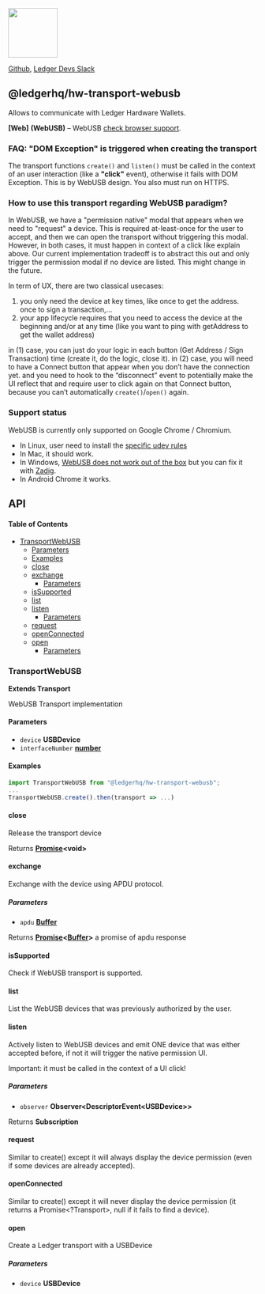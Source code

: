 <img src="https://user-images.githubusercontent.com/211411/34776833-6f1ef4da-f618-11e7-8b13-f0697901d6a8.png" height="100" />

[Github](https://github.com/LedgerHQ/ledgerjs/),
[Ledger Devs Slack](https://ledger-dev.slack.com/)

## @ledgerhq/hw-transport-webusb

Allows to communicate with Ledger Hardware Wallets.

**\[Web]** **(WebUSB)** – WebUSB [check browser support](https://caniuse.com/webusb).

### FAQ: "DOM Exception" is triggered when creating the transport

The transport functions `create()` and `listen()` must be called in the context of an user interaction (like a **"click"** event), otherwise it fails with DOM Exception. This is by WebUSB design. You also must run on HTTPS.

### How to use this transport regarding WebUSB paradigm?

In WebUSB, we have a "permission native" modal that appears when we need to "request" a device. This is required at-least-once for the user to accept, and then we can open the transport without triggering this modal. However, in both cases, it must happen in context of a click like explain above. Our current implementation tradeoff is to abstract this out and only trigger the permission modal if no device are listed. This might change in the future.

In term of UX, there are two classical usecases:

1.  you only need the device at key times, like once to get the address. once to sign a transaction,...
2.  your app lifecycle requires that you need to access the device at the beginning and/or at any time (like you want to ping with getAddress to get the wallet address)

in (1) case, you can just do your logic in each button (Get Address / Sign Transaction) time (create it, do the logic, close it).
in (2) case, you will need to have a Connect button that appear when you don’t have the connection yet. and you need to hook to the “disconnect” event to potentially make the UI reflect that and require user to click again on that Connect button, because you can’t automatically `create()`/`open()` again.

### Support status

WebUSB is currently only supported on Google Chrome / Chromium.

*   In Linux, user need to install the [specific udev rules](https://raw.githubusercontent.com/LedgerHQ/udev-rules/master/add_udev_rules.sh)
*   In Mac, it should work.
*   In Windows, [WebUSB does not work out of the box](https://github.com/WICG/webusb/issues/143) but you can fix it with [Zadig](https://zadig.akeo.ie/).
*   In Android Chrome it works.

## API

<!-- Generated by documentation.js. Update this documentation by updating the source code. -->

#### Table of Contents

*   [TransportWebUSB](#transportwebusb)
    *   [Parameters](#parameters)
    *   [Examples](#examples)
    *   [close](#close)
    *   [exchange](#exchange)
        *   [Parameters](#parameters-1)
    *   [isSupported](#issupported)
    *   [list](#list)
    *   [listen](#listen)
        *   [Parameters](#parameters-2)
    *   [request](#request)
    *   [openConnected](#openconnected)
    *   [open](#open)
        *   [Parameters](#parameters-3)

### TransportWebUSB

**Extends Transport**

WebUSB Transport implementation

#### Parameters

*   `device` **USBDevice** 
*   `interfaceNumber` **[number](https://developer.mozilla.org/docs/Web/JavaScript/Reference/Global_Objects/Number)** 

#### Examples

```javascript
import TransportWebUSB from "@ledgerhq/hw-transport-webusb";
...
TransportWebUSB.create().then(transport => ...)
```

#### close

Release the transport device

Returns **[Promise](https://developer.mozilla.org/docs/Web/JavaScript/Reference/Global_Objects/Promise)\<void>** 

#### exchange

Exchange with the device using APDU protocol.

##### Parameters

*   `apdu` **[Buffer](https://nodejs.org/api/buffer.html)** 

Returns **[Promise](https://developer.mozilla.org/docs/Web/JavaScript/Reference/Global_Objects/Promise)<[Buffer](https://nodejs.org/api/buffer.html)>** a promise of apdu response

#### isSupported

Check if WebUSB transport is supported.

#### list

List the WebUSB devices that was previously authorized by the user.

#### listen

Actively listen to WebUSB devices and emit ONE device
that was either accepted before, if not it will trigger the native permission UI.

Important: it must be called in the context of a UI click!

##### Parameters

*   `observer` **Observer\<DescriptorEvent\<USBDevice>>** 

Returns **Subscription** 

#### request

Similar to create() except it will always display the device permission (even if some devices are already accepted).

#### openConnected

Similar to create() except it will never display the device permission (it returns a Promise\<?Transport>, null if it fails to find a device).

#### open

Create a Ledger transport with a USBDevice

##### Parameters

*   `device` **USBDevice** 
